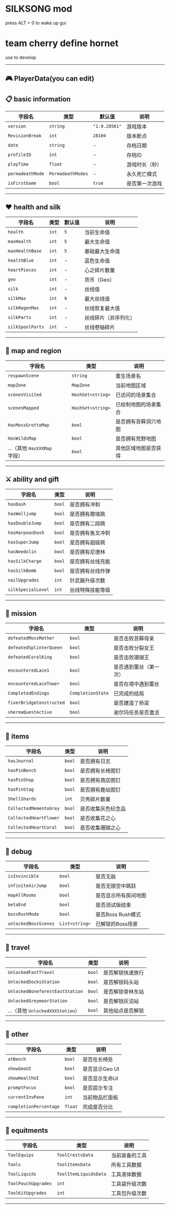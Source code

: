 # SILKSONG mod
press ALT + 0 to wake up gui

# team cherry define hornet
use to develop

---

## 🎮 PlayerData(you can edit)

## 📋 basic information

| 字段名 | 类型 | 默认值 | 说明 |
|--------|------|--------|------|
| `version` | `string` | `"1.0.28561"` | 游戏版本 |
| `RevisionBreak` | `int` | `28104` | 版本断点 |
| `date` | `string` | - | 存档日期 |
| `profileID` | `int` | - | 存档ID |
| `playTime` | `float` | - | 游戏时长（秒） |
| `permadeathMode` | `PermadeathModes` | - | 永久死亡模式 |
| `isFirstGame` | `bool` | `true` | 是否第一次游戏 |

---

## ❤️ health and silk

| 字段名 | 类型 | 默认值 | 说明 |
|--------|------|--------|------|
| `health` | `int` | `5` | 当前生命值 |
| `maxHealth` | `int` | `5` | 最大生命值 |
| `maxHealthBase` | `int` | `5` | 基础最大生命值 |
| `healthBlue` | `int` | - | 蓝色生命值 |
| `heartPieces` | `int` | - | 心之碎片数量 |
| `geo` | `int` | - | 货币（Geo） |
| `silk` | `int` | - | 丝线值 |
| `silkMax` | `int` | `9` | 最大丝线值 |
| `silkRegenMax` | `int` | - | 丝线恢复最大值 |
| `silkParts` | `int` | - | 丝线碎片（非序列化） |
| `silkSpoolParts` | `int` | - | 丝线卷轴碎片 |

---

## 🧭 map and region

| 字段名 | 类型 | 说明 |
|--------|------|------|
| `respawnScene` | `string` | 重生场景名 |
| `mapZone` | `MapZone` | 当前地图区域 |
| `scenesVisited` | `HashSet<string>` | 已访问的场景集合 |
| `scenesMapped` | `HashSet<string>` | 已绘制地图的场景集合 |
| `HasMossGrottoMap` | `bool` | 是否拥有苔藓洞穴地图 |
| `HasWildsMap` | `bool` | 是否拥有荒野地图 |
| ...（其他 `HasXXXMap` 字段） | `bool` | 其他区域地图是否获得 |

---

## ⚔️ ability and gift

| 字段名 | 类型 | 说明 |
|--------|------|------|
| `hasDash` | `bool` | 是否拥有冲刺 |
| `hasWalljump` | `bool` | 是否拥有蹬墙跳 |
| `hasDoubleJump` | `bool` | 是否拥有二段跳 |
| `hasHarpoonDash` | `bool` | 是否拥有鱼叉冲刺 |
| `hasSuperJump` | `bool` | 是否拥有超级跳 |
| `hasNeedolin` | `bool` | 是否拥有尼德林 |
| `hasSilkCharge` | `bool` | 是否拥有丝线充能 |
| `hasSilkBomb` | `bool` | 是否拥有丝线炸弹 |
| `nailUpgrades` | `int` | 针武器升级次数 |
| `silkSpecialLevel` | `int` | 丝线特殊技能等级 |

---

## 🧩 mission

| 字段名 | 类型 | 说明 |
|--------|------|------|
| `defeatedMossMother` | `bool` | 是否击败苔藓母亲 |
| `defeatedSplinterQueen` | `bool` | 是否击败分裂女王 |
| `defeatedCoralKing` | `bool` | 是否击败珊瑚王 |
| `encounteredLace1` | `bool` | 是否遇到蕾丝（第一次） |
| `encounteredLaceTower` | `bool` | 是否在塔中遇到蕾丝 |
| `CompletedEndings` | `CompletionState` | 已完成的结局 |
| `fixerBridgeConstructed` | `bool` | 是否建造了桥梁 |
| `shermaQuestActive` | `bool` | 谢尔玛任务是否激活 |

---

## 🧰 items 

| 字段名 | 类型 | 说明 |
|--------|------|------|
| `hasJournal` | `bool` | 是否拥有日志 |
| `hasPinBench` | `bool` | 是否拥有长椅图钉 |
| `hasPinShop` | `bool` | 是否拥有商店图钉 |
| `hasPinStag` | `bool` | 是否拥有鹿站图钉 |
| `ShellShards` | `int` | 贝壳碎片数量 |
| `CollectedMementoGrey` | `bool` | 是否收集灰色纪念品 |
| `CollectedHeartFlower` | `bool` | 是否收集花之心 |
| `CollectedHeartCoral` | `bool` | 是否收集珊瑚之心 |

---

## 🧪 debug

| 字段名 | 类型 | 说明 |
|--------|------|------|
| `isInvincible` | `bool` | 是否无敌 |
| `infiniteAirJump` | `bool` | 是否无限空中跳跃 |
| `mapAllRooms` | `bool` | 是否显示所有房间地图 |
| `betaEnd` | `bool` | 是否测试版结束 |
| `bossRushMode` | `bool` | 是否Boss Rush模式 |
| `unlockedBossScenes` | `List<string>` | 已解锁的Boss场景 |

---

## 🧭 travel

| 字段名 | 类型 | 说明 |
|--------|------|------|
| `UnlockedFastTravel` | `bool` | 是否解锁快速旅行 |
| `UnlockedDocksStation` | `bool` | 是否解锁码头站 |
| `UnlockedBoneforestEastStation` | `bool` | 是否解锁骨林东站 |
| `UnlockedGreymoorStation` | `bool` | 是否解锁灰沼站 |
| ...（其他 `UnlockedXXXStation`） | `bool` | 其他站点是否解锁 |

---

## 🧩 other

| 字段名 | 类型 | 说明 |
|--------|------|------|
| `atBench` | `bool` | 是否在长椅处 |
| `showGeoUI` | `bool` | 是否显示Geo UI |
| `showHealthUI` | `bool` | 是否显示生命UI |
| `promptFocus` | `bool` | 是否提示专注 |
| `currentInvPane` | `int` | 当前物品栏面板 |
| `completionPercentage` | `float` | 完成度百分比 |

---

## 🧰 equitments

| 字段名 | 类型 | 说明 |
|--------|------|------|
| `ToolEquips` | `ToolCrestsData` | 当前装备的工具 |
| `Tools` | `ToolItemsData` | 所有工具数据 |
| `ToolLiquids` | `ToolItemLiquidsData` | 工具液体数据 |
| `ToolPouchUpgrades` | `int` | 工具袋升级次数 |
| `ToolKitUpgrades` | `int` | 工具包升级次数 |

---

